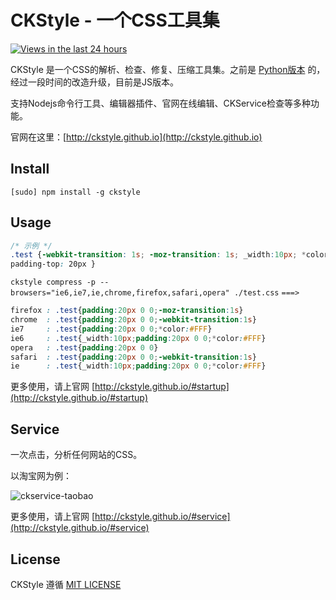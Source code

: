 CKStyle - 一个CSS工具集
============

[![Views in the last 24 hours](https://sourcegraph.com/api/repos/github.com/wangjeaf/ckstyle-node/counters/views-24h.png)](https://github.com/wangjeaf/ckstyle-node/)

CKStyle 是一个CSS的解析、检查、修复、压缩工具集。之前是 [Python版本](https://github.com/wangjeaf/csscheckstyle) 的，经过一段时间的改造升级，目前是JS版本。

支持Nodejs命令行工具、编辑器插件、官网在线编辑、CKService检查等多种功能。

官网在这里：[http://ckstyle.github.io](http://ckstyle.github.io)

## Install

`[sudo] npm install -g ckstyle`

## Usage

```css
/* 示例 */
.test {-webkit-transition: 1s; -moz-transition: 1s; _width:10px; *color:#ffffff; padding:0; 
padding-top: 20px }
```

`ckstyle compress -p --browsers="ie6,ie7,ie,chrome,firefox,safari,opera" ./test.css` `===>`
```css
firefox : .test{padding:20px 0 0;-moz-transition:1s}
chrome  : .test{padding:20px 0 0;-webkit-transition:1s}
ie7     : .test{padding:20px 0 0;*color:#FFF}
ie6     : .test{_width:10px;padding:20px 0 0;*color:#FFF}
opera   : .test{padding:20px 0 0}
safari  : .test{padding:20px 0 0;-webkit-transition:1s}
ie      : .test{_width:10px;padding:20px 0 0;*color:#FFF}
```

更多使用，请上官网 [http://ckstyle.github.io/#startup](http://ckstyle.github.io/#startup)

## Service

一次点击，分析任何网站的CSS。

以淘宝网为例：

![ckservice-taobao](http://ckstyle.github.io/img/ckservice-taobao.jpg)

更多使用，请上官网 [http://ckstyle.github.io/#service](http://ckstyle.github.io/#service)

## License

CKStyle 遵循 [MIT LICENSE](https://github.com/wangjeaf/ckstyle-node/blob/master/LICENSE.md)